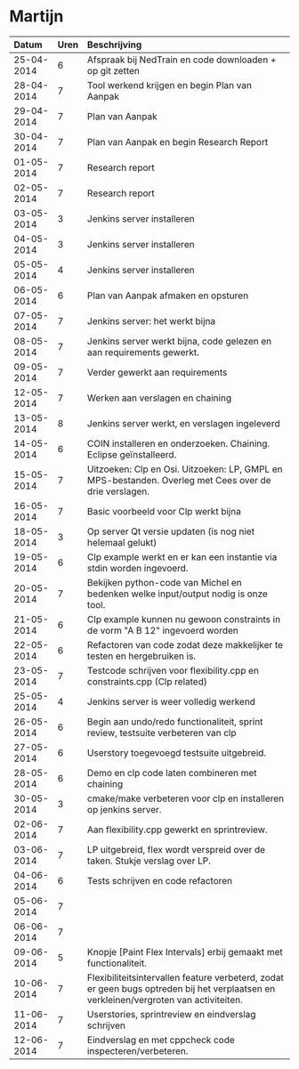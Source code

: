 # Martijn
Datum      | Uren   | Beschrijving
:----------| :------|:------------
25-04-2014 | 6      | Afspraak bij NedTrain en code downloaden + op git zetten
28-04-2014 | 7      | Tool werkend krijgen en begin Plan van Aanpak
29-04-2014 | 7      | Plan van Aanpak
30-04-2014 | 7      | Plan van Aanpak en begin Research Report
01-05-2014 | 7      | Research report
02-05-2014 | 7      | Research report
03-05-2014 | 3      | Jenkins server installeren
04-05-2014 | 3      | Jenkins server installeren
05-05-2014 | 4      | Jenkins server installeren
06-05-2014 | 6      | Plan van Aanpak afmaken en opsturen
07-05-2014 | 7      | Jenkins server: het werkt bijna
08-05-2014 | 7      | Jenkins server werkt bijna, code gelezen en aan requirements gewerkt. 
09-05-2014 | 7      | Verder gewerkt aan requirements
12-05-2014 | 7      | Werken aan verslagen en chaining
13-05-2014 | 8      | Jenkins server werkt, en verslagen ingeleverd
14-05-2014 | 6      | COIN installeren en onderzoeken. Chaining. Eclipse geïnstalleerd.
15-05-2014 | 7      | Uitzoeken: Clp en Osi. Uitzoeken: LP, GMPL en MPS-bestanden. Overleg met Cees over de drie verslagen.
16-05-2014 | 7      | Basic voorbeeld voor Clp werkt bijna
18-05-2014 | 3      | Op server Qt versie updaten (is nog niet helemaal gelukt)
19-05-2014 | 6      | Clp example werkt en er kan een instantie via stdin worden ingevoerd.
20-05-2014 | 7      | Bekijken python-code van Michel en bedenken welke input/output nodig is onze tool. 
21-05-2014 | 6      | Clp example kunnen nu gewoon constraints in de vorm "A B 12" ingevoerd worden
22-05-2014 | 6      | Refactoren van code zodat deze makkelijker te testen en hergebruiken is.
23-05-2014 | 7      | Testcode schrijven voor flexibility.cpp en constraints.cpp (Clp related)
25-05-2014 | 4      | Jenkins server is weer volledig werkend
26-05-2014 | 6      | Begin aan undo/redo functionaliteit, sprint review, testsuite verbeteren van clp 
27-05-2014 | 6      | Userstory toegevoegd testsuite uitgebreid.
28-05-2014 | 6      | Demo en clp code laten combineren met chaining
30-05-2014 | 3      | cmake/make verbeteren voor clp en installeren op jenkins server. 
02-06-2014 | 7      | Aan flexibility.cpp gewerkt en sprintreview.
03-06-2014 | 7      | LP uitgebreid, flex wordt verspreid over de taken. Stukje verslag over LP.
04-06-2014 | 6      | Tests schrijven en code refactoren
05-06-2014 | 7      | 
06-06-2014 | 7      | 
09-06-2014 | 5      | Knopje [Paint Flex Intervals] erbij gemaakt met functionaliteit.
10-06-2014 | 7      | Flexibiliteitsintervallen feature verbeterd, zodat er geen bugs optreden bij het verplaatsen en verkleinen/vergroten van activiteiten.
11-06-2014 | 7      | Userstories, sprintreview en eindverslag schrijven
12-06-2014 | 7      | Eindverslag en met cppcheck code inspecteren/verbeteren.
